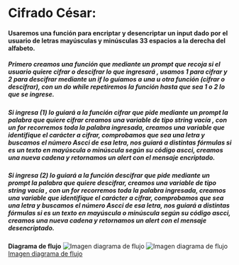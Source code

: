 # Cifrado César:
#### Usaremos una función para encriptar y desencriptar un input dado por el usuario de letras mayúsculas y minúsculas 33 espacios a la derecha del alfabeto.

##### Primero creamos una función que mediante un prompt que recoja si el usuario quiere cifrar o descifrar lo que ingresará , usamos 1 para cifrar y 2 para descifrar mediante un if lo guíamos a una u otra función (cifrar o descifrar), con un do while repetiremos la función hasta que sea 1 o 2 lo que se ingrese.

##### Si ingresa (1) lo guiará a la función cifrar que pide mediante un prompt la palabra que quiere cifrar creamos una variable de tipo string vacía , con un for recorremos toda la palabra ingresada, creamos una variable que identifique el carácter a cifrar, comprobamos que sea una letra y buscamos el número Ascci de esa letra, nos guiará a distintas fórmulas si es un texto en mayúscula o minúscula según su código ascci, creamos una nueva cadena y retornamos un alert con el mensaje encriptado.

##### Si ingresa (2) lo guiará a la función descifrar que pide mediante un prompt la palabra que quiere descifrar, creamos una variable de tipo string vacía , con un for recorremos toda la palabra ingresada, creamos una variable que identifique el carácter a cifrar, comprobamos que sea una letra y buscamos el número Ascci de esa letra, nos guiará a distintas fórmulas si es un texto en mayúscula o minúscula según su código ascci, creamos una nueva cadena y retornamos un alert con el mensaje desencriptado.


**Diagrama de flujo**
![Imagen diagrama de flujo](https://ibb.co/iuGzrG "Imagen diagrama de flujo")
![Imagen diagrama de flujo](https://ibb.co/iuGzrG)
[Imagen diagrama de flujo](https://ibb.co/iuGzrG)